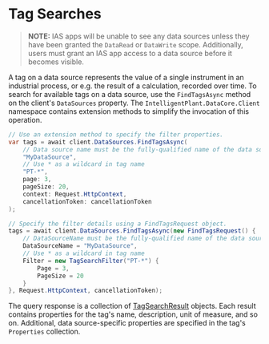 # Tag Searches

> **NOTE:** 
> IAS apps will be unable to see any data sources unless they have been granted the `DataRead` or `DataWrite` scope.
> Additionally, users must grant an IAS app access to a data source before it becomes visible.


A tag on a data source represents the value of a single instrument in an industrial process, or e.g. the result of a calculation, recorded over time. To search for available tags on a data source, use the `FindTagsAsync` method on the client's `DataSources` property. The `IntelligentPlant.DataCore.Client` namespace contains extension methods to simplify the invocation of this operation.

```csharp
// Use an extension method to specify the filter properties.
var tags = await client.DataSources.FindTagsAsync(
    // Data source name must be the fully-qualified name of the data source!
    "MyDataSource",
    // Use * as a wildcard in tag name
    "PT-*",
    page: 3,
    pageSize: 20,
    context: Request.HttpContext,
    cancellationToken: cancellationToken    
);

// Specify the filter details using a FindTagsRequest object.
tags = await client.DataSources.FindTagsAsync(new FindTagsRequest() {
    // DataSourceName must be the fully-qualified name of the data source!
    DataSourceName = "MyDataSource",
    // Use * as a wildcard in tag name
    Filter = new TagSearchFilter("PT-*") {
        Page = 3,
        PageSize = 20
    }
}, Request.HttpContext, cancellationToken);
```

The query response is a collection of [TagSearchResult](/src/IntelligentPlant.DataCore.HttpClient/Model/TagSearchResult.cs) objects. Each result contains properties for the tag's name, description, unit of measure, and so on. Additional, data source-specific properties are specified in the tag's `Properties` collection.
